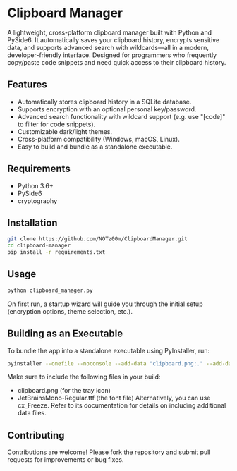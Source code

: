 # Clipboard Manager

A lightweight, cross-platform clipboard manager built with Python and PySide6. It automatically saves your clipboard history, encrypts sensitive data, and supports advanced search with wildcards—all in a modern, developer-friendly interface. Designed for programmers who frequently copy/paste code snippets and need quick access to their clipboard history.

## Features
- Automatically stores clipboard history in a SQLite database.
- Supports encryption with an optional personal key/password.
- Advanced search functionality with wildcard support (e.g. use "[code]" to filter for code snippets).
- Customizable dark/light themes.
- Cross-platform compatibility (Windows, macOS, Linux).
- Easy to build and bundle as a standalone executable.

## Requirements
- Python 3.6+
- PySide6
- cryptography

## Installation
```sh
git clone https://github.com/NOTz00m/ClipboardManager.git
cd clipboard-manager
pip install -r requirements.txt
```

## Usage
```sh
python clipboard_manager.py
```

On first run, a startup wizard will guide you through the initial setup (encryption options, theme selection, etc.).

## Building as an Executable

To bundle the app into a standalone executable using PyInstaller, run:
```sh
pyinstaller --onefile --noconsole --add-data "clipboard.png:." --add-data "JetBrainsMono-Regular.ttf:." --hidden-import PySide6.QtGui --hidden-import PySide6.QtWidgets --hidden-import PySide6.QtCore clipboard_manager.py
```
Make sure to include the following files in your build:
- clipboard.png (for the tray icon)
- JetBrainsMono-Regular.ttf (the font file)
Alternatively, you can use cx_Freeze. Refer to its documentation for details on including additional data files.

## Contributing

Contributions are welcome! Please fork the repository and submit pull requests for improvements or bug fixes.
